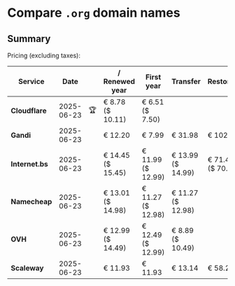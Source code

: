 # Compare `.org` domain names

## Summary

Pricing (excluding taxes):

| Service | Date |  | / Renewed year | First year | Transfer | Restoration |
|--|--|--|--|--|--|--|
| **Cloudflare** | 2025-06-23 | 🏆 | € 8.78<br>($ 10.11) | € 6.51<br>($ 7.50) |  |  |
| **Gandi** | 2025-06-23 |  | € 12.20 | € 7.99 | € 31.98 | € 102.23 |
| **Internet.bs** | 2025-06-23 |  | € 14.45<br>($ 15.45) | € 11.99<br>($ 12.99) | € 13.99<br>($ 14.99) | € 71.45<br>($ 70.49) |
| **Namecheap** | 2025-06-23 |  | € 13.01<br>($ 14.98) | € 11.27<br>($ 12.98) | € 11.27<br>($ 12.98) |  |
| **OVH** | 2025-06-23 |  | € 12.99<br>($ 14.49) | € 12.49<br>($ 12.99) | € 8.89<br>($ 10.49) |  |
| **Scaleway** | 2025-06-23 |  | € 11.93 | € 11.93 | € 13.14 | € 58.26 |
